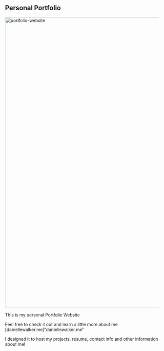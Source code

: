 ## Personal Portfolio

<img width="953" alt="portfolio-website" src="https://user-images.githubusercontent.com/36897777/40251594-f834d2d4-5a96-11e8-9618-5c18912f6511.png">

This is my personal Portfolio Website

Feel free to check it out and learn a little more about me
[daniellewalker.me]"daniellewalker.me"


I designed it to host my projects, resume, contact info and other information about me!
